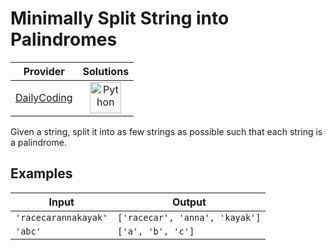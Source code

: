 # Minimally Split String into Palindromes

<!-- INFO TABLE BEGIN -->

| Provider                                              | Solutions                                                                                                                                        |
| :---------------------------------------------------: | :----------------------------------------------------------------------------------------------------------------------------------------------: |
| [DailyCoding](../../../docs/providers/DailyCoding.md) | [<img src="https://res.cloudinary.com/rascaltwo/image/upload/v1631924087/python_xzdlti.svg" alt="Python" title="Python" width="50" />](solve.py) |

<!-- INFO TABLE END -->

Given a string, split it into as few strings as possible such that each string is a palindrome.

## Examples

| Input                | Output                         |
| -------------------- | ------------------------------ |
| `'racecarannakayak'` | `['racecar', 'anna', 'kayak']` |
| `'abc'`              | `['a', 'b', 'c']`              |
